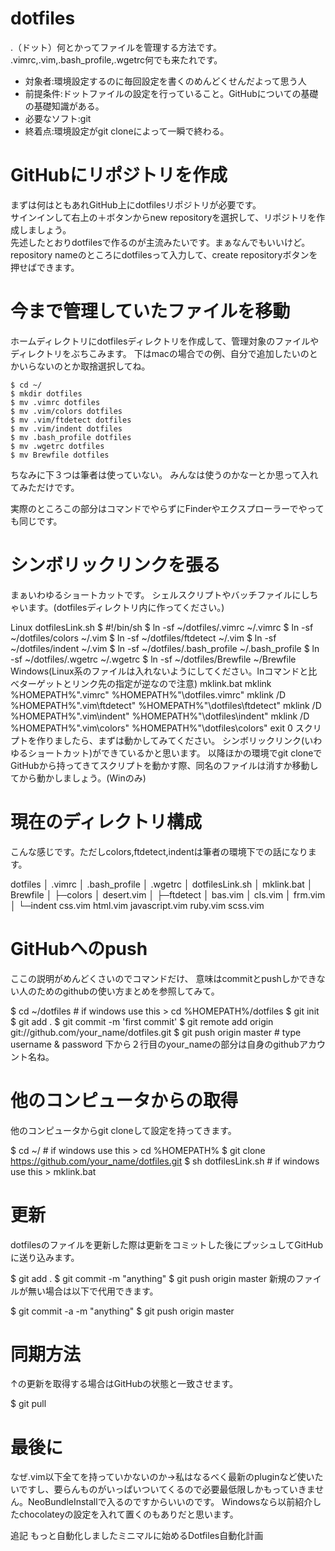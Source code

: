 # dotfiles
.（ドット）何とかってファイルを管理する方法です。  
.vimrc,.vim,.bash_profile,.wgetrc何でも来たれです。

- 対象者:環境設定するのに毎回設定を書くのめんどくせんだよって思う人
- 前提条件:ドットファイルの設定を行っていること。GitHubについての基礎の基礎知識がある。
- 必要なソフト:git
- 終着点:環境設定がgit cloneによって一瞬で終わる。

# GitHubにリポジトリを作成
まずは何はともあれGitHub上にdotfilesリポジトリが必要です。  
サインインして右上の＋ボタンからnew repositoryを選択して、リポジトリを作成しましょう。  
先述したとおりdotfilesで作るのが主流みたいです。まぁなんでもいいけど。  
repository nameのところにdotfilesって入力して、create repositoryボタンを押せばできます。  

# 今まで管理していたファイルを移動
ホームディレクトリにdotfilesディレクトリを作成して、管理対象のファイルやディレクトリをぶちこみます。
下はmacの場合での例、自分で追加したいのとかいらないのとか取捨選択してね。

```
$ cd ~/
$ mkdir dotfiles
$ mv .vimrc dotfiles
$ mv .vim/colors dotfiles
$ mv .vim/ftdetect dotfiles
$ mv .vim/indent dotfiles
$ mv .bash_profile dotfiles
$ mv .wgetrc dotfiles
$ mv Brewfile dotfiles
```

ちなみに下３つは筆者は使っていない。
みんなは使うのかなーとか思って入れてみただけです。

実際のところこの部分はコマンドでやらずにFinderやエクスプローラーでやっても同じです。

# シンボリックリンクを張る
まぁいわゆるショートカットです。
シェルスクリプトやバッチファイルにしちゃいます。(dotfilesディレクトリ内に作ってください。)

Linux
dotfilesLink.sh
$ #!/bin/sh
$ ln -sf ~/dotfiles/.vimrc ~/.vimrc
$ ln -sf ~/dotfiles/colors ~/.vim
$ ln -sf ~/dotfiles/ftdetect ~/.vim
$ ln -sf ~/dotfiles/indent ~/.vim
$ ln -sf ~/dotfiles/.bash_profile ~/.bash_profile
$ ln -sf ~/dotfiles/.wgetrc ~/.wgetrc
$ ln -sf ~/dotfiles/Brewfile ~/Brewfile
Windows(Linux系のファイルは入れないようにしてください。lnコマンドと比べターゲットとリンク先の指定が逆なので注意)
mklink.bat
mklink %HOMEPATH%"\.vimrc" %HOMEPATH%"\dotfiles\.vimrc"
mklink /D %HOMEPATH%"\.vim\ftdetect" %HOMEPATH%"\dotfiles\ftdetect"
mklink /D %HOMEPATH%"\.vim\indent" %HOMEPATH%"\dotfiles\indent"
mklink /D %HOMEPATH%"\.vim\colors" %HOMEPATH%"\dotfiles\colors"
exit 0
スクリプトを作りましたら、まずは動かしてみてください。
シンボリックリンク(いわゆるショートカット)ができているかと思います。
以降ほかの環境でgit cloneでGitHubから持ってきてスクリプトを動かす際、同名のファイルは消すか移動してから動かしましょう。(Winのみ)

# 現在のディレクトリ構成
こんな感じです。ただしcolors,ftdetect,indentは筆者の環境下での話になります。

dotfiles
  │  .vimrc
  │  .bash_profile
  │  .wgetrc
  │  dotfilesLink.sh
  │  mklink.bat
  │  Brewfile
  │
  ├─colors
  │      desert.vim
  │
  ├─ftdetect
  │      bas.vim
  │      cls.vim
  │      frm.vim
  │
  └─indent
          css.vim
          html.vim
          javascript.vim
          ruby.vim
          scss.vim
# GitHubへのpush
ここの説明がめんどくさいのでコマンドだけ、
意味はcommitとpushしかできない人のためのgithubの使い方まとめを参照してみて。

$ cd ~/dotfiles # if windows use this > cd %HOMEPATH%/dotfiles
$ git init
$ git add .
$ git commit -m 'first commit'
$ git remote add origin git://github.com/your_name/dotfiles.git
$ git push origin master # type username & password
下から２行目のyour_nameの部分は自身のgithubアカウント名ね。

# 他のコンピュータからの取得
他のコンピュータからgit cloneして設定を持ってきます。

$ cd ~/ # if windows use this > cd %HOMEPATH%
$ git clone https://github.com/your_name/dotfiles.git
$ sh dotfilesLink.sh # if windows use this > mklink.bat
# 更新
dotfilesのファイルを更新した際は更新をコミットした後にプッシュしてGitHubに送り込みます。

$ git add .
$ git commit -m "anything"
$ git push origin master
新規のファイルが無い場合は以下で代用できます。

$ git commit -a -m "anything"
$ git push origin master
# 同期方法
↑の更新を取得する場合はGitHubの状態と一致させます。

$ git pull
# 最後に
なぜ.vim以下全てを持っていかないのか->私はなるべく最新のpluginなど使いたいですし、要らんものがいっぱいついてくるので必要最低限しかもっていきません。NeoBundleInstallで入るのですからいいのです。
Windowsなら以前紹介したchocolateyの設定を入れて置くのもありだと思います。

追記
もっと自動化しましたミニマルに始めるDotfiles自動化計画
